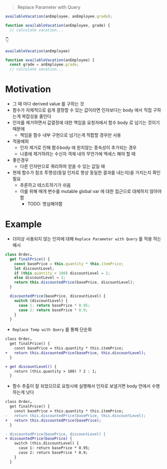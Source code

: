 > Replace Parameter with Query

```js
availableVacation(anEmployee, anEmployee.grade);

function availableVacation(anEmployee, grade) {
  // calculate vacation...
```

👇

```js
availableVacation(anEmployee)

function availableVacation(anEmployee) {
  const grade = anEmployee.grade;
  // calculate vacation...
```

# Motivation

- 그 때 마다 derived value 를 구하는 것
- 함수가 자체적으로 쉽게 결정할 수 있는 값이라면 인자보다는 body 에서 직접 구하는게 복잡성을 줄인다
- 인자를 제거하면서 값결정에 대한 책임을 요청자에서 함수 body 로 넘기는 것이기 때문에
  - 책임을 함수 내부 구현으로 넘기는게 적합할 경우만 사용
- 적용예외
  - 인자 제거로 인해 함수body 에 원치않는 종속성이 추가되는 경우
  - 나중에 제거하려는 수신자 객체 내의 무언가에 엑세스 해야 할 때
- 좋은경우
  - 다른 인자만으로 쿼리하여 얻을 수 있는 값일 때
- 현재 함수가 참조 투명성(동일 인자로 항상 동일한 결과를 내는지)을 가지는지 확인 필요
  - 추론하고 테스트하기가 쉬움
  - 이를 위해 매개 변수를 mutable global var 에 대한 접근으로 대체하지 않아야 함
    - TODO: 명심해야함

# Example

- 더이상 사용되지 않는 인자에 대해 `Replace Parameter with Query` 를 적용 하는 예시

```js
class Order…
  get finalPrice() {
    const basePrice = this.quantity * this.itemPrice;
    let discountLevel;
    if (this.quantity > 100) discountLevel = 2;
    else discountLevel = 1;
    return this.discountedPrice(basePrice, discountLevel);
  }

  discountedPrice(basePrice, discountLevel) {
    switch (discountLevel) {
      case 1: return basePrice * 0.95;
      case 2: return basePrice * 0.9;
    }
  }
```

- `Replace Temp with Query` 를 통해 단순화

```diff
class Order…
  get finalPrice() {
    const basePrice = this.quantity * this.itemPrice;
+   return this.discountedPrice(basePrice, this.discountLevel);
  }

+ get discountLevel() {
    return (this.quantity > 100) ? 2 : 1;
  }
```

- 함수 추출이 잘 되었으므로 요청시에 실행해서 인자로 보낼거면 body 안에서 수행하는게 낫다

```diff
class Order…
  get finalPrice() {
    const basePrice = this.quantity * this.itemPrice;
-   return this.discountedPrice(basePrice, this.discountLevel);
+   return this.discountedPrice(basePrice);
  }

- discountedPrice(basePrice, discountLevel) {
+ discountedPrice(basePrice) {
    switch (this.discountLevel) {
      case 1: return basePrice * 0.95;
      case 2: return basePrice * 0.9;
    }
  }
```
